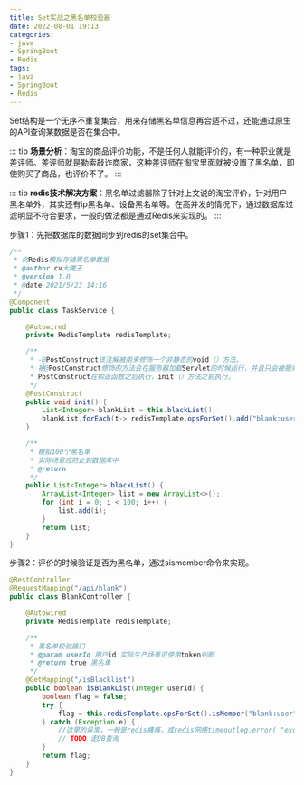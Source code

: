 ```yaml
---
title: Set实战之黑名单校验器
date: 2022-08-01 19:13
categories:
- java
- SpringBoot
- Redis
tags:
- java
- SpringBoot
- Redis
---
```


Set结构是一个无序不重复集合，用来存储黑名单信息再合适不过，还能通过原生的API查询某数据是否在集合中。
<!-- more -->

::: tip
**场景分析**：淘宝的商品评价功能，不是任何人就能评价的，有一种职业就是差评师。差评师就是勒索敲诈商家，这种差评师在淘宝里面就被设置了黑名单，即使购买了商品，也评价不了。
:::

::: tip
**redis技术解决方案**：黑名单过滤器除了针对上文说的淘宝评价，针对用户黑名单外，其实还有ip黑名单、设备黑名单等。在高并发的情况下，通过数据库过滤明显不符合要求，一般的做法都是通过Redis来实现的。
:::


步骤1：先把数据库的数据同步到redis的set集合中。

```java
/**
 * 向Redis模拟存储黑名单数据
 * @author cv大魔王
 * @version 1.0
 * @date 2021/5/23 14:16
 */
@Component
public class TaskService {

    @Autowired
    private RedisTemplate redisTemplate;

    /**
     * -@PostConstruct该注解被用来修饰一个非静态的void（）方法。
     * 被@PostConstruct修饰的方法会在服务器加载Servlet的时候运行，并且只会被服务器执行一次。
     * PostConstruct在构造函数之后执行，init（）方法之前执行。
     */
    @PostConstruct
    public void init() {
        List<Integer> blankList = this.blackList();
        blankList.forEach(t-> redisTemplate.opsForSet().add("blank:user",t));
    }

    /**
     * 模拟100个黑名单
     * 实际场景应防止到数据库中
     * @return
     */
    public List<Integer> blackList() {
        ArrayList<Integer> list = new ArrayList<>();
        for (int i = 0; i < 100; i++) {
            list.add(i);
        }
        return list;
    }
}
```



步骤2：评价的时候验证是否为黑名单，通过sismember命令来实现。

```java
@RestController
@RequestMapping("/api/blank")
public class BlankController {

    @Autowired
    private RedisTemplate redisTemplate;

    /**
     * 黑名单校验接口
     * @param userId 用户id 实际生产场景可使用token判断
     * @return true 黑名单
     */
    @GetMapping("/isBlacklist")
    public boolean isBlankList(Integer userId) {
        boolean flag = false;
        try {
            flag = this.redisTemplate.opsForSet().isMember("blank:user", userId);
        } catch (Exception e) {
            //这里的异常，一般是redis瘫痪，或redis网络timeoutlog.error( "exception: " , ex) ;
            // TODO 走DB查询
        }
        return flag;
    }
}
```

